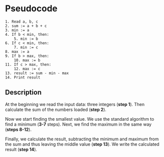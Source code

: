 # Pseudocode

```
1. Read a, b, c
2. sum := a + b + c
3. min := a
4. If b < min, then:
    5. min := b
6. If c < min, then:
    7. min := c
8. max := a
9. If b > max, then:
    10. max := b
11. If c > max, then:
    12. max := c
13. result := sum - min - max
14. Print result
```

## Description

At the beginning we read the input data: three integers (**step 1**).
Then calculate the sum of the numbers loaded (**step 2**).

Now we start finding the smallest value. We use the standard algorithm to find a minimum (**3-7** steps).
Next, we find the maximum in the same way (**steps 8-12**).

Finally, we calculate the result, subtracting the minimum and maximum from the sum and thus leaving the middle value (**step 13**).
We write the calculated result (**step 14**).